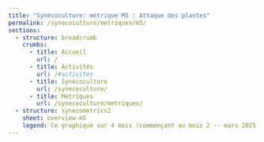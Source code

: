 ```yaml
---
title: "Synécoculture: métrique M5 : Attaque des plantes"
permalink: /synecoculture/metriques/m5/
sections:
  - structure: breadcrumb
    crumbs:
      - title: Accueil
        url: /
      - title: Activités
        url: /#activites
      - title: Synécoculture
        url: /synecoculture/
      - title: Métriques
        url: /synecoculture/metriques/
  - structure: synecometrics2
    sheet: overview-m5
    legend: Ce graphique sur 4 mois (commençant au mois 2 -- mars 2025 -- car le mois 1 n'a pas assez de données) montre que, malgré l'absence d'intrants chimiques, la perception est que les plantes sont moins attaquées en synécoculture.
---
```

